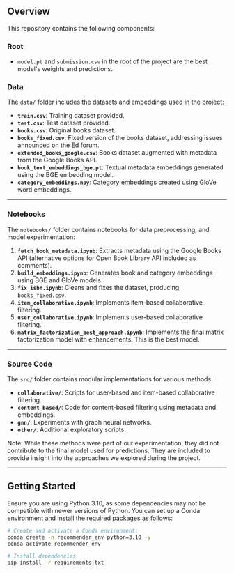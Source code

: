 ## Overview

This repository contains the following components:

### Root
- `model.pt` and `submission.csv` in the root of the project are the best model's weights and predictions.

### Data
The `data/` folder includes the datasets and embeddings used in the project:
- **`train.csv`**: Training dataset provided.
- **`test.csv`**: Test dataset provided.
- **`books.csv`**: Original books dataset.
- **`books_fixed.csv`**: Fixed version of the books dataset, addressing issues announced on the Ed forum.
- **`extended_books_google.csv`**: Books dataset augmented with metadata from the Google Books API.
- **`book_text_embeddings_bge.pt`**: Textual metadata embeddings generated using the BGE embedding model.
- **`category_embeddings.npy`**: Category embeddings created using GloVe word embeddings.

---

### Notebooks
The `notebooks/` folder contains notebooks for data preprocessing, and model experimentation:
1. **`fetch_book_metadata.ipynb`**: Extracts metadata using the Google Books API (alternative options for Open Book Library API included as comments).
2. **`build_embeddings.ipynb`**: Generates book and category embeddings using BGE and GloVe models.
3. **`fix_isbn.ipynb`**: Cleans and fixes the dataset, producing `books_fixed.csv`.
4. **`item_collaborative.ipynb`**: Implements item-based collaborative filtering.
5. **`user_collaborative.ipynb`**: Implements user-based collaborative filtering.
6. **`matrix_factorization_best_approach.ipynb`**: Implements the final matrix factorization model with enhancements. This is the best model. 

---

### Source Code
The `src/` folder contains modular implementations for various methods:
- **`collaborative/`**: Scripts for user-based and item-based collaborative filtering.
- **`content_based/`**: Code for content-based filtering using metadata and embeddings.
- **`gnn/`**: Experiments with graph neural networks.
- **`other/`**: Additional exploratory scripts.

Note: While these methods were part of our experimentation, they did not contribute to the final model used for predictions. They are included to provide insight into the approaches we explored during the project.

---

## Getting Started

   Ensure you are using Python 3.10, as some dependencies may not be compatible with newer versions of Python. You can set up a Conda environment and install the required packages as follows:

   ```bash
   # Create and activate a Conda environment; 
   conda create -n recommender_env python=3.10 -y
   conda activate recommender_env

   # Install dependencies
   pip install -r requirements.txt
